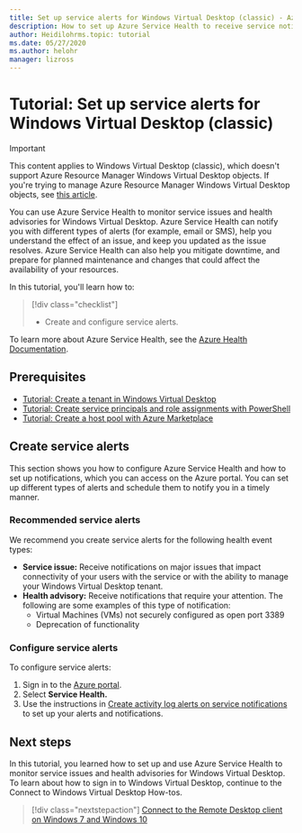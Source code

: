 ```yaml
---
title: Set up service alerts for Windows Virtual Desktop (classic) - Azure
description: How to set up Azure Service Health to receive service notifications for Windows Virtual Desktop (classic).
author: Heidilohrms.topic: tutorial
ms.date: 05/27/2020
ms.author: helohr
manager: lizross
---
```

# Tutorial: Set up service alerts for Windows Virtual Desktop (classic)

>[!IMPORTANT]
>This content applies to Windows Virtual Desktop (classic), which doesn't support Azure Resource Manager Windows Virtual Desktop objects. If you're trying to manage Azure Resource Manager Windows Virtual Desktop objects, see [this article](../set-up-service-alerts.md).

You can use Azure Service Health to monitor service issues and health advisories for Windows Virtual Desktop. Azure Service Health can notify you with different types of alerts (for example, email or SMS), help you understand the effect of an issue, and keep you updated as the issue resolves. Azure Service Health can also help you mitigate downtime, and prepare for planned maintenance and changes that could affect the availability of your resources.

In this tutorial, you'll learn how to:

> [!div class="checklist"]
> * Create and configure service alerts.

To learn more about Azure Service Health, see the [Azure Health Documentation](https://docs.microsoft.com/azure/service-health/).

## Prerequisites

- [Tutorial: Create a tenant in Windows Virtual Desktop](tenant-setup-azure-active-directory.md)
- [Tutorial: Create service principals and role assignments with PowerShell](create-service-principal-role-powershell.md)
- [Tutorial: Create a host pool with Azure Marketplace](create-host-pools-azure-marketplace-2019.md)

## Create service alerts

This section shows you how to configure Azure Service Health and how to set up notifications, which you can access on the Azure portal. You can  set up different types of alerts and schedule them to notify you in a timely manner.

### Recommended service alerts

We recommend you create service alerts for the following health event types:

- **Service issue:** Receive notifications on major issues that impact connectivity of your users with the service or with the ability to manage your Windows Virtual Desktop tenant.
- **Health advisory:** Receive notifications that require your attention. The following are some examples of this type of notification:
    - Virtual Machines (VMs) not securely configured as open port 3389
    - Deprecation of functionality

### Configure service alerts

To configure service alerts:

1. Sign in to the [Azure portal](https://portal.azure.com/).
2. Select **Service Health.**
3. Use the instructions in [Create activity log alerts on service notifications](https://docs.microsoft.com/azure/azure-monitor/platform/alerts-activity-log-service-notifications?toc=%2Fazure%2Fservice-health%2Ftoc.json#alert-and-new-action-group-using-azure-portal) to set up your alerts and notifications.

## Next steps

In this tutorial, you learned how to set up and use Azure Service Health to monitor service issues and health advisories for Windows Virtual Desktop. To learn about how to sign in to Windows Virtual Desktop, continue to the Connect to Windows Virtual Desktop How-tos.

> [!div class="nextstepaction"]
> [Connect to the Remote Desktop client on Windows 7 and Windows 10](connect-windows-7-10-2019.md)
